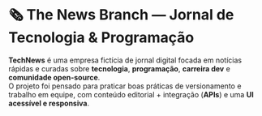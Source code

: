 # 🗞️ The News Branch — Jornal de Tecnologia & Programação

**TechNews** é uma empresa fictícia de jornal digital focada em notícias rápidas e curadas sobre **tecnologia**, **programação**, **carreira dev** e **comunidade open-source**.  
O projeto foi pensado para praticar boas práticas de versionamento e trabalho em equipe, com conteúdo editorial + integração (**APIs**) e uma **UI acessível e responsiva**.
